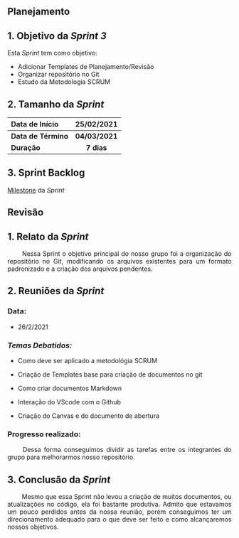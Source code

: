 ## Planejamento

## 1. Objetivo da _Sprint 3_ <!-- {docsify-ignore} -->

<p align="justify">Esta <i>Sprint</i> tem como objetivo:</p>

- Adicionar Templates de Planejamento/Revisão
- Organizar repositório no Git
- Estudo da Metodologia SCRUM

## 2. Tamanho da _Sprint_ <!-- {docsify-ignore} -->

| Data de Início | 25/02/2021 |
|:--|:--:|
| **Data de Término** | **04/03/2021** |
| **Duração** | **7 dias** |


## 3. Sprint Backlog <!-- {docsify-ignore} -->

[Milestone](https://github.com/fga-eps-mds/MDS-2020-2-G9/milestone/1") da _Sprint_

## Revisão


## 1. Relato da _Sprint_ <!-- {docsify-ignore} -->

<p align="justify">&emsp;&emsp; Nessa Sprint o objetivo principal do nosso grupo foi a organização do repositório no Git, modificando os arquivos existentes para um formato padronizado e a criação dos arquivos pendentes.</p>


## 2. Reuniões da _Sprint_  <!-- {docsify-ignore} -->
### Data:
- 26/2/2021

### _Temas Debatidos:_
-  Como deve ser aplicado a metodológia SCRUM

-  Criação de Templates base para criação de documentos no git

-  Como criar documentos Markdown

-  Interação do VScode com o Github

-  Criação do Canvas e do documento de abertura

### Progresso realizado: 
<p align="justify">&emsp;&emsp; Dessa forma conseguimos dividir as tarefas entre os integrantes do grupo para melhorarmos nosso repositório.</p>


## 3. Conclusão da _Sprint_ <!-- {docsify-ignore} -->
<p align="justify">&emsp;&emsp; Mesmo que essa Sprint não levou a criação de muitos documentos, ou atualizações no código, ela foi bastante produtiva. Admito que estavamos um pouco perdidos antes da nossa reunião, porém conseguimos ter um direcionamento adequado para o que deve ser feito e como alcançaremos nossos objetivos.</p>

